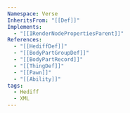 ```yaml
---
Namespace: Verse
InheritsFrom: "[[Def]]"
Implements:
  - "[[IRenderNodePropertiesParent]]"
References:
  - "[[HediffDef]]"
  - "[[BodyPartGroupDef]]"
  - "[[BodyPartRecord]]"
  - "[[ThingDef]]"
  - "[[Pawn]]"
  - "[[Ability]]"
tags:
  - Hediff
  - XML
---
```

